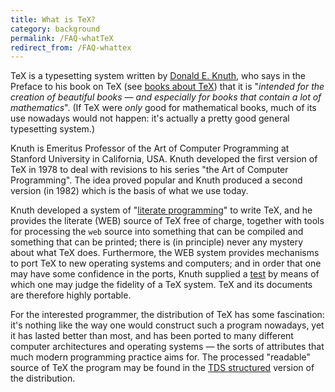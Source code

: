 ```yaml
---
title: What is TeX?
category: background
permalink: /FAQ-whatTeX
redirect_from: /FAQ-whattex
---
```


TeX is a typesetting system written by
[Donald E. Knuth](https://www-cs-faculty.stanford.edu/~knuth/), who
says in the Preface to his book on TeX
(see [books about TeX](FAQ-tex-books)) that it is
"_intended for the creation of beautiful books&nbsp;&mdash;_
_and especially for books that contain a lot of mathematics_".
(If TeX were _only_ good for mathematical books, much of its
use nowadays would not happen: it's actually a pretty good general
typesetting system.)

Knuth is Emeritus Professor of the Art of Computer Programming at
Stanford University in California, USA.  Knuth developed the
first version of TeX in 1978 to deal with revisions to his series
"the Art of Computer Programming".  The idea proved popular and
Knuth produced a second version (in 1982) which is the basis of what
we use today.

Knuth developed a system of 
"[literate programming](FAQ-lit)" to write TeX,
and he provides the literate (WEB) source of TeX free of charge,
together with tools for processing the `web` source into something
that can be compiled and something that can be printed; there is (in
principle) never any mystery about what TeX does.  Furthermore, the
WEB system provides mechanisms to port TeX to new operating
systems and computers; and in order that one may have some confidence
in the ports, Knuth supplied a [test](FAQ-triptrap) by
means of which one may judge the fidelity of a TeX system.  TeX
and its documents are therefore highly portable.

For the interested programmer, the distribution of TeX has some
fascination: it's nothing like the way one would construct such a
program nowadays, yet it has lasted better than most, and has been
ported to many different computer architectures and operating
systems&nbsp;&mdash; the sorts of attributes that much modern programming
practice aims for.  The processed "readable" source of TeX the
program may be found in the [TDS structured](FAQ-tds) version
of the distribution.

